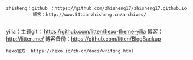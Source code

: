 ```
zhisheng：github ：https://github.com/zhisheng17/zhisheng17.github.io
          博客：http://www.54tianzhisheng.cn/archives/


```
yilia：主题git： https://github.com/litten/hexo-theme-yilia
  	博客：http://litten.me/
  	博客备份：https://github.com/litten/BlogBackup


```
hexo官方: https://hexo.io/zh-cn/docs/writing.html
